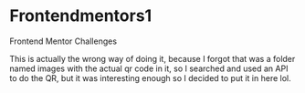 # Frontendmentors1
Frontend Mentor Challenges

This is actually the wrong way of doing it, because I forgot that was a folder named images with the actual qr code in it, so I searched and used an API to do the QR, but it was interesting enough so I decided to put it in here lol.
